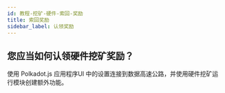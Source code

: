 ```yaml
---
id: 教程-挖矿-硬件-索回-奖励
title: 索回奖励
sidebar_label: 认领奖励
---
```


## 您应当如何认领硬件挖矿奖励？

使用 Polkadot.js 应用程序UI 中的设置连接到数据高速公路，并使用硬件挖矿运行模块创建额外功能。
